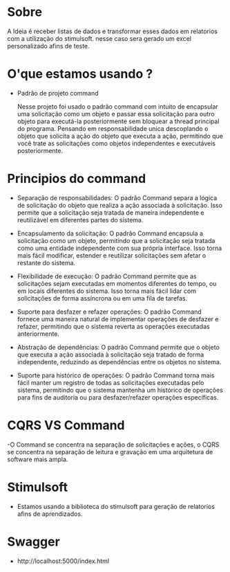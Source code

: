 # Sobre

A Ideia é receber listas de dados e transformar esses dados em relatorios com a utilização do stimulsoft. nesse caso sera
gerado um excel personalizado afins de teste.

# O'que estamos usando ?

 - Padrão de projeto command
 
    Nesse projeto foi usado o padrão command com intuito de encapsular uma solicitação como um objeto e passar essa solicitação para outro objeto para executá-la   posteriormente sem bloquear a thread principal do programa. 
    Pensando em responsabilidade unica descoplando o objeto que solicita a ação do objeto que executa a ação, permitindo que você trate as solicitações como objetos independentes e executáveis posteriormente.
    
 # Principios do command
 
  - Separação de responsabilidades: O padrão Command separa a lógica de solicitação do objeto que realiza a ação associada à solicitação. Isso permite que a solicitação seja tratada de maneira independente e reutilizável em diferentes partes do sistema.

  - Encapsulamento da solicitação: O padrão Command encapsula a solicitação como um objeto, permitindo que a solicitação seja tratada como uma entidade independente com sua própria interface. Isso torna mais fácil modificar, estender e reutilizar solicitações sem afetar o restante do sistema.

  - Flexibilidade de execução: O padrão Command permite que as solicitações sejam executadas em momentos diferentes do tempo, ou em locais diferentes do sistema. Isso torna mais fácil lidar com solicitações de forma assíncrona ou em uma fila de tarefas.

  - Suporte para desfazer e refazer operações: O padrão Command fornece uma maneira natural de implementar operações de desfazer e refazer, permitindo que o sistema reverta as operações executadas anteriormente.

  - Abstração de dependências: O padrão Command permite que o objeto que executa a ação associada à solicitação seja tratado de forma independente, reduzindo as dependências entre os objetos no sistema.

  - Suporte para histórico de operações: O padrão Command torna mais fácil manter um registro de todas as solicitações executadas pelo sistema, permitindo que o sistema mantenha um histórico de operações para fins de auditoria ou para desfazer/refazer operações específicas.

# CQRS VS Command

 -O Command se concentra na separação de solicitações e ações, o CQRS se concentra na separação de leitura e gravação em uma arquitetura de software mais ampla.

# Stimulsoft
  - Estamos usando a biblioteca do stimulsoft para geração de relatorios afins de aprendizados.
    
# Swagger
  - http://localhost:5000/index.html
    
  
 
